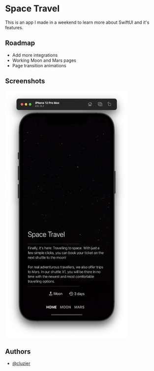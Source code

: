 
# Space Travel

This is an app I made in a weekend to learn more 
about SwiftUI and it's features.
## Roadmap

- Add more integrations
- Working Moon and Mars pages
- Page transition animations


## Screenshots

<img src="https://github.com/cluzier/spacetravel-app/blob/main/screenshots/Screen%20Shot%202021-12-31%20at%208.15.01%20PM.png" width="400" height="800"/>


## Authors

- [@cluzier](https://www.github.com/cluzier)


